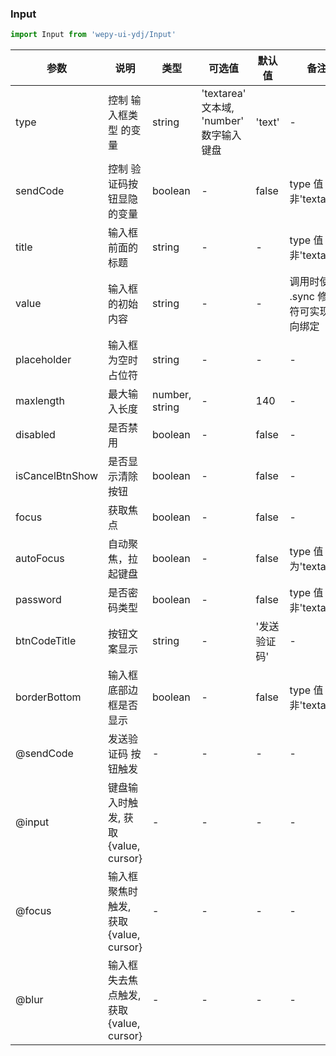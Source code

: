 ### Input

```js
import Input from 'wepy-ui-ydj/Input'
```

| 参数              | 说明                           | 类型             | 可选值                             | 默认值     | 备注                     |
|-----------------|------------------------------|----------------|---------------------------------|---------|------------------------|
| type            | 控制 输入框类型 的变量                 | string         | 'textarea' 文本域, 'number' 数字输入键盘 | 'text'  | -                      |
| sendCode        | 控制 验证码按钮显隐 的变量               | boolean        | -                               | false   | type 值非'textarea'      |
| title           | 输入框前面的标题                     | string         | -                               | -       | type 值非'textarea'      |
| value           | 输入框的初始内容                     | string         | -                               | -       | 调用时使用 .sync 修饰符可实现双向绑定 |
| placeholder     | 输入框为空时占位符                    | string         | -                               | -       | -                      |
| maxlength       | 最大输入长度                       | number, string | -                               | 140     | -                      |
| disabled        | 是否禁用                         | boolean        | -                               | false   | -                      |
| isCancelBtnShow | 是否显示清除按钮                     | boolean        | -                               | false   | -                      |
| focus           | 获取焦点                         | boolean        | -                               | false   | -                      |
| autoFocus       | 自动聚焦，拉起键盘                    | boolean        | -                               | false   | type 值为'textarea'      |
| password        | 是否密码类型                       | boolean        | -                               | false   | type 值非'textarea'      |
| btnCodeTitle    | 按钮文案显示                       | string         | -                               | '发送验证码' | -                      |
| borderBottom    | 输入框底部边框是否显示                  | boolean        | -                               | false   | type 值非'textarea'      |
| @sendCode       | 发送验证码 按钮触发                   | -              | -                               | -       | -                      |
| @input          | 键盘输入时触发, 获取{value, cursor}   | -              | -                               | -       | -                      |
| @focus          | 输入框聚焦时触发, 获取{value, cursor}  | -              | -                               | -       | -                      |
| @blur           | 输入框失去焦点触发, 获取{value, cursor} | -              | -                               | -       | -                      |
